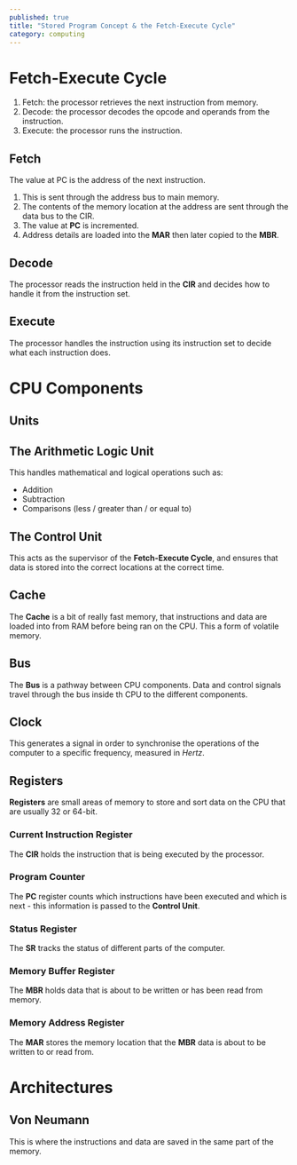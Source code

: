 ```yaml
---
published: true
title: "Stored Program Concept & the Fetch-Execute Cycle"
category: computing
---
```

# Fetch-Execute Cycle

1. Fetch: the processor retrieves the next instruction from memory.
2. Decode: the processor decodes the opcode and operands from the instruction.
3. Execute: the processor runs the instruction.

## Fetch
The value at PC is the address of the next instruction.

1. This is sent through the address bus to main memory.
2. The contents of the memory location at the address are sent through the data bus to the CIR.
3. The value at **PC** is incremented.
4. Address details are loaded into the **MAR** then later copied to the **MBR**.

## Decode

The processor reads the instruction held in the **CIR** and decides how to handle it from the instruction set.

## Execute

The processor handles the instruction using its instruction set to decide what each instruction does.

# CPU Components

## Units

## The Arithmetic Logic Unit

This handles mathematical and logical operations such as:

+ Addition
+ Subtraction
+ Comparisons (less / greater than / or equal to)

## The Control Unit

This acts as the supervisor of the **Fetch-Execute Cycle**, and ensures that data is stored into the correct locations at the correct time.

## Cache
The **Cache** is a bit of really fast memory, that instructions and data are loaded into from RAM before being ran on the CPU. This a form of volatile memory.

## Bus
The **Bus** is a pathway between CPU components. Data and control signals travel through the bus inside th CPU to the different components.

## Clock
This generates a signal in order to synchronise the operations of the computer to a specific frequency, measured in *Hertz*.

## Registers

**Registers** are small areas of memory to store and sort data on the CPU that are usually 32 or 64-bit.

### Current Instruction Register
The **CIR** holds the instruction that is being executed by the processor.

### Program Counter
The **PC** register counts which instructions have been executed and which is next - this information is passed to the **Control Unit**.

### Status Register
The **SR** tracks the status of different parts of the computer.
### Memory Buffer Register
The **MBR** holds data that is about to be written or has been read from memory.
### Memory Address Register
The **MAR** stores the memory location that the **MBR** data is about to be written to or read from.

# Architectures

## Von Neumann
This is where the instructions and data are saved in the same part of the memory.

